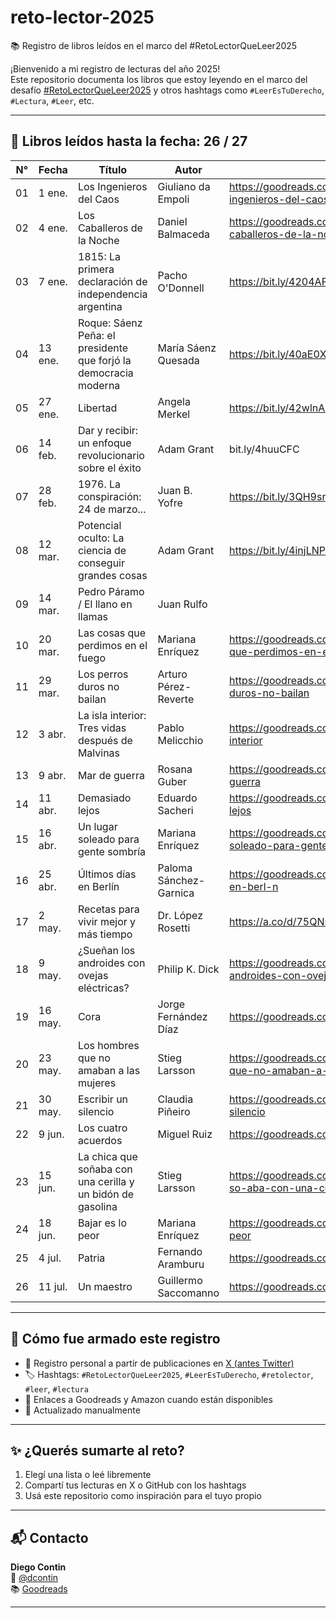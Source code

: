 # reto-lector-2025
📚 Registro de libros leídos  en el marco del #RetoLectorQueLeer2025

¡Bienvenido a mi registro de lecturas del año 2025!  
Este repositorio documenta los libros que estoy leyendo en el marco del desafío [#RetoLectorQueLeer2025](https://x.com/hashtag/RetoLectorQueLeer2025) y otros hashtags como `#LeerEsTuDerecho`, `#Lectura`, `#Leer`, etc.

---

## 📅 Libros leídos hasta la fecha: 26 / 27

| N°  | Fecha     | Título                                                           | Autor                    | Enlace                                                                                               |
|-----|-----------|------------------------------------------------------------------|---------------------------|------------------------------------------------------------------------------------------------------|
| 01  | 1 ene.    | Los Ingenieros del Caos                                          | Giuliano da Empoli        | https://goodreads.com/book/show/62840864-los-ingenieros-del-caos                                   |
| 02  | 4 ene.    | Los Caballeros de la Noche                                       | Daniel Balmaceda          | https://goodreads.com/book/show/213313510-los-caballeros-de-la-noche                               |
| 03  | 7 ene.    | 1815: La primera declaración de independencia argentina          | Pacho O'Donnell           | https://bit.ly/4204AFa                                                                             |
| 04  | 13 ene.   | Roque: Sáenz Peña: el presidente que forjó la democracia moderna | María Sáenz Quesada       | https://bit.ly/40aE0Xr                                                                             |
| 05  | 27 ene.   | Libertad                                                         | Angela Merkel             | https://bit.ly/42wlnA4                                                                             |
| 06  | 14 feb.   | Dar y recibir: un enfoque revolucionario sobre el éxito                                    | Adam Grant           | bit.ly/4huuCFC                             |
| 07  | 28 feb.   | 1976. La conspiración: 24 de marzo...                            | Juan B. Yofre             | https://bit.ly/3QH9srU                                                                             |
| 08  | 12 mar.   | Potencial oculto: La ciencia de conseguir grandes cosas          | Adam Grant                | https://bit.ly/4injLNP                                                                             |
| 09  | 14 mar.   | Pedro Páramo / El llano en llamas                                | Juan Rulfo                |                                                                                                    |
| 10  | 20 mar.   | Las cosas que perdimos en el fuego                               | Mariana Enríquez          | https://goodreads.com/book/show/69443308-las-cosas-que-perdimos-en-el-fuego                        |
| 11  | 29 mar.   | Los perros duros no bailan                                       | Arturo Pérez-Reverte      | https://goodreads.com/book/show/38819543-los-perros-duros-no-bailan                                |
| 12  | 3 abr.    | La isla interior: Tres vidas después de Malvinas                 | Pablo Melicchio           | https://goodreads.com/book/show/118365719-la-isla-interior                                         |
| 13  | 9 abr.    | Mar de guerra                                                    | Rosana Guber              | https://goodreads.com/book/show/61825680-mar-de-guerra                                              |
| 14  | 11 abr.   | Demasiado lejos                                                  | Eduardo Sacheri           | https://goodreads.com/book/show/228245874-demasiado-lejos                                          |
| 15  | 16 abr.   | Un lugar soleado para gente sombría                              | Mariana Enríquez          | https://goodreads.com/book/show/210832683-un-lugar-soleado-para-gente-sombr-a                     |
| 16  | 25 abr.   | Últimos días en Berlín                                           | Paloma Sánchez-Garnica    | https://goodreads.com/book/show/59430811-ltimos-d-as-en-berl-n                                    |
| 17  | 2 may.    | Recetas para vivir mejor y más tiempo                            | Dr. López Rosetti         | https://a.co/d/75QNsar                                                                             |
| 18  | 9 may.    | ¿Sueñan los androides con ovejas eléctricas?                     | Philip K. Dick            | https://goodreads.com/book/show/13644795-sue-an-los-androides-con-ovejas-el-ctricas               |
| 19  | 16 may.   | Cora                                                              | Jorge Fernández Díaz       | https://goodreads.com/book/show/209234858-cora                                                     |
| 20  | 23 may.   | Los hombres que no amaban a las mujeres                          | Stieg Larsson              | https://goodreads.com/book/show/5987468-los-hombres-que-no-amaban-a-las-mujeres                    |
| 21  | 30 may.   | Escribir un silencio                                              | Claudia Piñeiro            | https://goodreads.com/book/show/199425459-escribir-un-silencio                                     |
| 22  | 9 jun.    | Los cuatro acuerdos                                               | Miguel Ruiz                | https://goodreads.com/book/show/6600.Los_cuatro_acuerdos                                           |
| 23  | 15 jun.   | La chica que soñaba con una cerilla y un bidón de gasolina       | Stieg Larsson              | https://goodreads.com/book/show/6389277-la-chica-que-so-aba-con-una-cerilla-y-un-bid-n-de-gasolina |
| 24  | 18 jun.   | Bajar es lo peor                                                  | Mariana Enríquez           | https://goodreads.com/book/show/17558411-bajar-es-lo-peor                                          |
| 25  | 4 jul.    | Patria                                                            | Fernando Aramburu          | https://goodreads.com/book/show/31842429-patria                                                    |
| 26  | 11 jul.   | Un maestro                                                        | Guillermo Saccomanno       | https://goodreads.com/book/show/13583933-un-maestro                                                |

---

## 📌 Cómo fue armado este registro

- 🧠 Registro personal a partir de publicaciones en [X (antes Twitter)](https://x.com/dcontin)
- 🏷 Hashtags: `#RetoLectorQueLeer2025`, `#LeerEsTuDerecho`, `#retolector`, `#leer`, `#lectura`
- 📖 Enlaces a Goodreads y Amazon cuando están disponibles
- 🔁 Actualizado manualmente

---

## ✨ ¿Querés sumarte al reto?

1. Elegí una lista o leé libremente
2. Compartí tus lecturas en X o GitHub con los hashtags
3. Usá este repositorio como inspiración para el tuyo propio

---

## 📬 Contacto

**Diego Contin**  
🧵 [@dcontin](https://x.com/dcontin)  
📚 [Goodreads](https://www.goodreads.com/user/show/163147892-diego)

---
